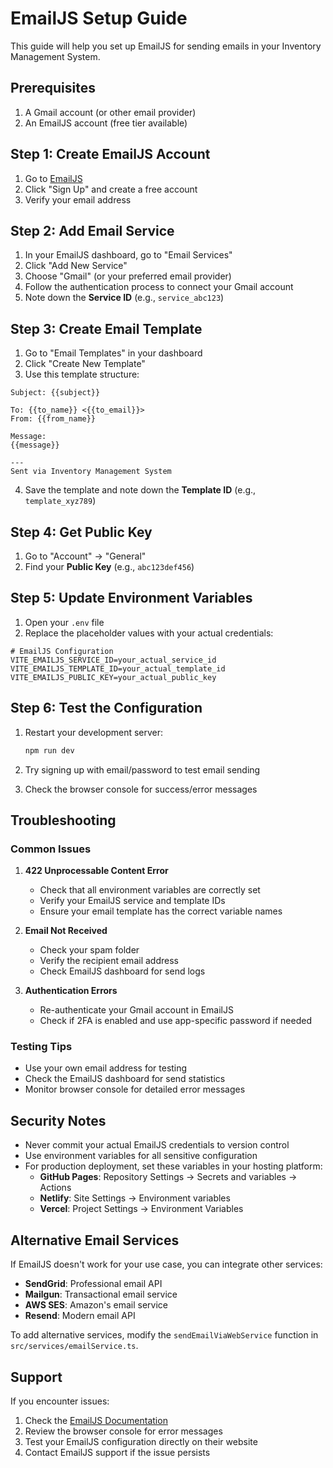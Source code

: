 # EmailJS Setup Guide

This guide will help you set up EmailJS for sending emails in your Inventory Management System.

## Prerequisites

1. A Gmail account (or other email provider)
2. An EmailJS account (free tier available)

## Step 1: Create EmailJS Account

1. Go to [EmailJS](https://www.emailjs.com/)
2. Click "Sign Up" and create a free account
3. Verify your email address

## Step 2: Add Email Service

1. In your EmailJS dashboard, go to "Email Services"
2. Click "Add New Service"
3. Choose "Gmail" (or your preferred email provider)
4. Follow the authentication process to connect your Gmail account
5. Note down the **Service ID** (e.g., `service_abc123`)

## Step 3: Create Email Template

1. Go to "Email Templates" in your dashboard
2. Click "Create New Template"
3. Use this template structure:

```
Subject: {{subject}}

To: {{to_name}} <{{to_email}}>
From: {{from_name}}

Message:
{{message}}

---
Sent via Inventory Management System
```

4. Save the template and note down the **Template ID** (e.g., `template_xyz789`)

## Step 4: Get Public Key

1. Go to "Account" → "General"
2. Find your **Public Key** (e.g., `abc123def456`)

## Step 5: Update Environment Variables

1. Open your `.env` file
2. Replace the placeholder values with your actual credentials:

```env
# EmailJS Configuration
VITE_EMAILJS_SERVICE_ID=your_actual_service_id
VITE_EMAILJS_TEMPLATE_ID=your_actual_template_id
VITE_EMAILJS_PUBLIC_KEY=your_actual_public_key
```

## Step 6: Test the Configuration

1. Restart your development server:
   ```bash
   npm run dev
   ```

2. Try signing up with email/password to test email sending
3. Check the browser console for success/error messages

## Troubleshooting

### Common Issues

1. **422 Unprocessable Content Error**
   - Check that all environment variables are correctly set
   - Verify your EmailJS service and template IDs
   - Ensure your email template has the correct variable names

2. **Email Not Received**
   - Check your spam folder
   - Verify the recipient email address
   - Check EmailJS dashboard for send logs

3. **Authentication Errors**
   - Re-authenticate your Gmail account in EmailJS
   - Check if 2FA is enabled and use app-specific password if needed

### Testing Tips

- Use your own email address for testing
- Check the EmailJS dashboard for send statistics
- Monitor browser console for detailed error messages

## Security Notes

- Never commit your actual EmailJS credentials to version control
- Use environment variables for all sensitive configuration
- For production deployment, set these variables in your hosting platform:
  - **GitHub Pages**: Repository Settings → Secrets and variables → Actions
  - **Netlify**: Site Settings → Environment variables
  - **Vercel**: Project Settings → Environment Variables

## Alternative Email Services

If EmailJS doesn't work for your use case, you can integrate other services:

- **SendGrid**: Professional email API
- **Mailgun**: Transactional email service
- **AWS SES**: Amazon's email service
- **Resend**: Modern email API

To add alternative services, modify the `sendEmailViaWebService` function in `src/services/emailService.ts`.

## Support

If you encounter issues:

1. Check the [EmailJS Documentation](https://www.emailjs.com/docs/)
2. Review the browser console for error messages
3. Test your EmailJS configuration directly on their website
4. Contact EmailJS support if the issue persists